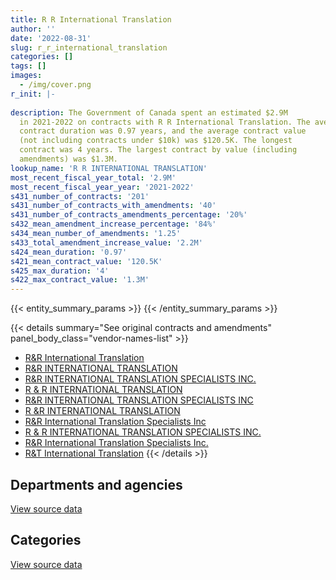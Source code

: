```yaml
---
title: R R International Translation
author: ''
date: '2022-08-31'
slug: r_r_international_translation
categories: []
tags: []
images:
  - /img/cover.png
r_init: |-
  
description: The Government of Canada spent an estimated $2.9M
  in 2021-2022 on contracts with R R International Translation. The average
  contract duration was 0.97 years, and the average contract value
  (not including contracts under $10k) was $120.5K. The longest
  contract was 4 years. The largest contract by value (including
  amendments) was $1.3M.
lookup_name: 'R R INTERNATIONAL TRANSLATION'
most_recent_fiscal_year_total: '2.9M'
most_recent_fiscal_year_year: '2021-2022'
s431_number_of_contracts: '201'
s431_number_of_contracts_with_amendments: '40'
s431_number_of_contracts_amendments_percentage: '20%'
s432_mean_amendment_increase_percentage: '84%'
s434_mean_number_of_amendments: '1.25'
s433_total_amendment_increase_value: '2.2M'
s424_mean_duration: '0.97'
s421_mean_contract_value: '120.5K'
s425_max_duration: '4'
s422_max_contract_value: '1.3M'
---
```


<script src="/rmarkdown-libs/htmlwidgets/htmlwidgets.js"></script>
<link href="/rmarkdown-libs/datatables-css/datatables-crosstalk.css" rel="stylesheet" />
<script src="/rmarkdown-libs/datatables-binding/datatables.js"></script>
<script src="/rmarkdown-libs/jquery/jquery-3.6.0.min.js"></script>
<link href="/rmarkdown-libs/dt-core-bootstrap/css/dataTables.bootstrap.min.css" rel="stylesheet" />
<link href="/rmarkdown-libs/dt-core-bootstrap/css/dataTables.bootstrap.extra.css" rel="stylesheet" />
<script src="/rmarkdown-libs/dt-core-bootstrap/js/jquery.dataTables.min.js"></script>
<script src="/rmarkdown-libs/dt-core-bootstrap/js/dataTables.bootstrap.min.js"></script>
<link href="/rmarkdown-libs/crosstalk/css/crosstalk.min.css" rel="stylesheet" />
<script src="/rmarkdown-libs/crosstalk/js/crosstalk.min.js"></script>
<script src="/rmarkdown-libs/htmlwidgets/htmlwidgets.js"></script>
<link href="/rmarkdown-libs/datatables-css/datatables-crosstalk.css" rel="stylesheet" />
<script src="/rmarkdown-libs/datatables-binding/datatables.js"></script>
<script src="/rmarkdown-libs/jquery/jquery-3.6.0.min.js"></script>
<link href="/rmarkdown-libs/dt-core-bootstrap/css/dataTables.bootstrap.min.css" rel="stylesheet" />
<link href="/rmarkdown-libs/dt-core-bootstrap/css/dataTables.bootstrap.extra.css" rel="stylesheet" />
<script src="/rmarkdown-libs/dt-core-bootstrap/js/jquery.dataTables.min.js"></script>
<script src="/rmarkdown-libs/dt-core-bootstrap/js/dataTables.bootstrap.min.js"></script>
<link href="/rmarkdown-libs/crosstalk/css/crosstalk.min.css" rel="stylesheet" />
<script src="/rmarkdown-libs/crosstalk/js/crosstalk.min.js"></script>

{{< entity_summary_params >}}
{{< /entity_summary_params >}}

{{< details summary="See original contracts and amendments" panel_body_class="vendor-names-list" >}}
- [R&R International Translation](https://search.open.canada.ca/en/ct/?sort=contract_value_f%20desc&page=1&search_text=%22R%26R%20International%20Translation%22)
- [R&R INTERNATIONAL TRANSLATION](https://search.open.canada.ca/en/ct/?sort=contract_value_f%20desc&page=1&search_text=%22R%26R%20INTERNATIONAL%20TRANSLATION%22)
- [R&R INTERNATIONAL TRANSLATION SPECIALISTS INC.](https://search.open.canada.ca/en/ct/?sort=contract_value_f%20desc&page=1&search_text=%22R%26R%20INTERNATIONAL%20TRANSLATION%20SPECIALISTS%20INC.%22)
- [R & R INTERNATIONAL TRANSLATION](https://search.open.canada.ca/en/ct/?sort=contract_value_f%20desc&page=1&search_text=%22R%20%26%20R%20INTERNATIONAL%20TRANSLATION%22)
- [R&R INTERNATIONAL TRANSLATION SPECIALISTS INC](https://search.open.canada.ca/en/ct/?sort=contract_value_f%20desc&page=1&search_text=%22R%26R%20INTERNATIONAL%20TRANSLATION%20SPECIALISTS%20INC%22)
- [R &R INTERNATIONAL TRANSLATION](https://search.open.canada.ca/en/ct/?sort=contract_value_f%20desc&page=1&search_text=%22R%20%26R%20INTERNATIONAL%20TRANSLATION%22)
- [R&R International Translation Specialists Inc](https://search.open.canada.ca/en/ct/?sort=contract_value_f%20desc&page=1&search_text=%22R%26R%20International%20Translation%20Specialists%20Inc%22)
- [R & R INTERNATIONAL TRANSLATION SPECIALISTS INC.](https://search.open.canada.ca/en/ct/?sort=contract_value_f%20desc&page=1&search_text=%22R%20%26%20R%20INTERNATIONAL%20TRANSLATION%20SPECIALISTS%20INC.%22)
- [R&R International Translation Specialists Inc.](https://search.open.canada.ca/en/ct/?sort=contract_value_f%20desc&page=1&search_text=%22R%26R%20International%20Translation%20Specialists%20Inc.%22)
- [R&T International Translation](https://search.open.canada.ca/en/ct/?sort=contract_value_f%20desc&page=1&search_text=%22R%26T%20International%20Translation%22)
{{< /details >}}

## Departments and agencies

<div id="htmlwidget-1" style="width:100%;height:auto;" class="datatables html-widget"></div>
<script type="application/json" data-for="htmlwidget-1">{"x":{"style":"bootstrap","filter":"none","vertical":false,"data":[["<a href=\"/departments/cbsa-asfc/\">Canada Border Services Agency<\/a>","<a href=\"/departments/chrc-ccdp/\">Canadian Human Rights Commission<\/a>","<a href=\"/departments/dnd-mdn/\">National Defence<\/a>","<a href=\"/departments/ec/\">Environment and Climate Change Canada<\/a>","<a href=\"/departments/feddevontario/\">Federal Economic Development Agency for Southern Ontario<\/a>","<a href=\"/departments/hc-sc/\">Health Canada<\/a>","<a href=\"/departments/isc-sac/\">Indigenous Services Canada<\/a>","<a href=\"/departments/nrcan-rncan/\">Natural Resources Canada<\/a>","<a href=\"/departments/pch/\">Canadian Heritage<\/a>","<a href=\"/departments/phac-aspc/\">Public Health Agency of Canada<\/a>","<a href=\"/departments/pwgsc-tpsgc/\">Public Services and Procurement Canada<\/a>"],[null,null,null,null,12608.2,118473.72,null,149258.43,null,0,1787308.33],[null,23717.63,67634.85,48816,94994.32,13938.36,null,null,null,0,4124646.94],[null,121928.65,183889.55,null,82728.1,228480.88,2127.38,null,null,221025.2,4720867.68],[8620.69,121928.65,null,null,82728.1,362976.39,146880.55,39666.38,22995,324245.44,1786135.52]],"container":"<table class=\"table table-striped table-hover row-border order-column display\">\n  <thead>\n    <tr>\n      <th>Department<\/th>\n      <th>2018-2019<\/th>\n      <th>2019-2020<\/th>\n      <th>2020-2021<\/th>\n      <th>2021-2022<\/th>\n    <\/tr>\n  <\/thead>\n<\/table>","options":{"order":[[4,"desc"]],"pageLength":10,"autoWidth":true,"columnDefs":[{"targets":1,"render":"function(data, type, row, meta) {\n    return type !== 'display' ? data : DTWidget.formatCurrency(data, \"$\", 2, 3, \",\", \".\", true, null);\n  }"},{"targets":2,"render":"function(data, type, row, meta) {\n    return type !== 'display' ? data : DTWidget.formatCurrency(data, \"$\", 2, 3, \",\", \".\", true, null);\n  }"},{"targets":3,"render":"function(data, type, row, meta) {\n    return type !== 'display' ? data : DTWidget.formatCurrency(data, \"$\", 2, 3, \",\", \".\", true, null);\n  }"},{"targets":4,"render":"function(data, type, row, meta) {\n    return type !== 'display' ? data : DTWidget.formatCurrency(data, \"$\", 2, 3, \",\", \".\", true, null);\n  }"},{"width":"16%","targets":[1,2,3,4]},{"className":"dt-right","targets":[1,2,3,4]}],"orderClasses":false}},"evals":["options.columnDefs.0.render","options.columnDefs.1.render","options.columnDefs.2.render","options.columnDefs.3.render"],"jsHooks":[]}</script>
<p class="text-right">
<a href="https://github.com/GoC-Spending/contracts-data/tree/main/data/out/vendors/r_r_international_translation/summary_by_fiscal_year_by_department.csv" class="source-data-link btn btn-link">View source data</a>
</p>

## Categories

<div id="htmlwidget-2" style="width:100%;height:auto;" class="datatables html-widget"></div>
<script type="application/json" data-for="htmlwidget-2">{"x":{"style":"bootstrap","filter":"none","vertical":false,"data":[["<a href=\"/categories/professional_services/\">Professional services<\/a>","<a href=\"/categories/human_capital/\">Human capital<\/a>"],[2067648.68,null],[4373748.1,null],[5561047.44,null],[2834900.48,61276.25]],"container":"<table class=\"table table-striped table-hover row-border order-column display\">\n  <thead>\n    <tr>\n      <th>Category<\/th>\n      <th>2018-2019<\/th>\n      <th>2019-2020<\/th>\n      <th>2020-2021<\/th>\n      <th>2021-2022<\/th>\n    <\/tr>\n  <\/thead>\n<\/table>","options":{"order":[[4,"desc"]],"dom":"t","pageLength":30,"autoWidth":true,"columnDefs":[{"targets":1,"render":"function(data, type, row, meta) {\n    return type !== 'display' ? data : DTWidget.formatCurrency(data, \"$\", 2, 3, \",\", \".\", true, null);\n  }"},{"targets":2,"render":"function(data, type, row, meta) {\n    return type !== 'display' ? data : DTWidget.formatCurrency(data, \"$\", 2, 3, \",\", \".\", true, null);\n  }"},{"targets":3,"render":"function(data, type, row, meta) {\n    return type !== 'display' ? data : DTWidget.formatCurrency(data, \"$\", 2, 3, \",\", \".\", true, null);\n  }"},{"targets":4,"render":"function(data, type, row, meta) {\n    return type !== 'display' ? data : DTWidget.formatCurrency(data, \"$\", 2, 3, \",\", \".\", true, null);\n  }"},{"width":"16%","targets":[1,2,3,4]},{"className":"dt-right","targets":[1,2,3,4]}],"orderClasses":false,"lengthMenu":[10,25,30,50,100]}},"evals":["options.columnDefs.0.render","options.columnDefs.1.render","options.columnDefs.2.render","options.columnDefs.3.render"],"jsHooks":[]}</script>
<p class="text-right">
<a href="https://github.com/GoC-Spending/contracts-data/tree/main/data/out/vendors/r_r_international_translation/summary_by_fiscal_year_by_category.csv" class="source-data-link btn btn-link">View source data</a>
</p>
